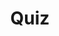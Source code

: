 ---
title: "Quiz"
pass_percentage: 70
type: "test"
questions:
  - id: "q1"
    text: "What do Meshery Models provide for representing infrastructure components?"
    type: "single-answer"
    marks: 2
    options:
      - id: "a"
        text: "A structured, reusable, and extensible way to represent infrastructure components and their relationships"
        is_correct: true
      - id: "b"
        text: "Only code-based representations of infrastructure"
      - id: "c"
        text: "Simple templates for basic configurations"
      - id: "d"
        text: "Hardware-specific configuration files"
  - id: "q2"
    text: "Which shapes are used to represent different categories of Kubernetes components in Meshery?"
    type: "multiple-answers"
    marks: 2
    options:
      - id: "a"
        text: "Triangles for Networking and Service Management"
        is_correct: true
      - id: "b"
        text: "Cylinders for Storage and Stateful Components"
        is_correct: true
      - id: "c"
        text: "Rectangles for Hierarchical and Parent Components"
        is_correct: true
      - id: "d"
        text: "User Icons for Role-based access control (RBAC) components"
        is_correct: true
  - id: "q3"
    text: "What is the primary purpose of annotations in Meshery designs?"
    type: "single-answer"
    marks: 2
    options:
      - id: "a"
        text: "To deploy functional components to the cluster"
      - id: "b"
        text: "To enhance the design by providing additional context and illustrating connections between components"
        is_correct: true
      - id: "c"
        text: "To automatically configure Kubernetes resources"
      - id: "d"
        text: "To replace manual deployment processes"
---